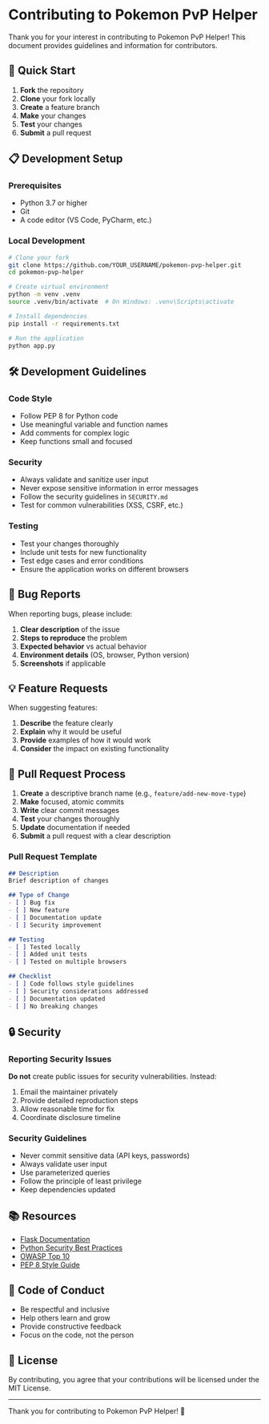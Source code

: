 # Contributing to Pokemon PvP Helper

Thank you for your interest in contributing to Pokemon PvP Helper! This document provides guidelines and information for contributors.

## 🚀 Quick Start

1. **Fork** the repository
2. **Clone** your fork locally
3. **Create** a feature branch
4. **Make** your changes
5. **Test** your changes
6. **Submit** a pull request

## 📋 Development Setup

### Prerequisites
- Python 3.7 or higher
- Git
- A code editor (VS Code, PyCharm, etc.)

### Local Development
```bash
# Clone your fork
git clone https://github.com/YOUR_USERNAME/pokemon-pvp-helper.git
cd pokemon-pvp-helper

# Create virtual environment
python -m venv .venv
source .venv/bin/activate  # On Windows: .venv\Scripts\activate

# Install dependencies
pip install -r requirements.txt

# Run the application
python app.py
```

## 🛠️ Development Guidelines

### Code Style
- Follow PEP 8 for Python code
- Use meaningful variable and function names
- Add comments for complex logic
- Keep functions small and focused

### Security
- Always validate and sanitize user input
- Never expose sensitive information in error messages
- Follow the security guidelines in `SECURITY.md`
- Test for common vulnerabilities (XSS, CSRF, etc.)

### Testing
- Test your changes thoroughly
- Include unit tests for new functionality
- Test edge cases and error conditions
- Ensure the application works on different browsers

## 🐛 Bug Reports

When reporting bugs, please include:

1. **Clear description** of the issue
2. **Steps to reproduce** the problem
3. **Expected behavior** vs actual behavior
4. **Environment details** (OS, browser, Python version)
5. **Screenshots** if applicable

## 💡 Feature Requests

When suggesting features:

1. **Describe** the feature clearly
2. **Explain** why it would be useful
3. **Provide** examples of how it would work
4. **Consider** the impact on existing functionality

## 🔧 Pull Request Process

1. **Create** a descriptive branch name (e.g., `feature/add-new-move-type`)
2. **Make** focused, atomic commits
3. **Write** clear commit messages
4. **Test** your changes thoroughly
5. **Update** documentation if needed
6. **Submit** a pull request with a clear description

### Pull Request Template
```markdown
## Description
Brief description of changes

## Type of Change
- [ ] Bug fix
- [ ] New feature
- [ ] Documentation update
- [ ] Security improvement

## Testing
- [ ] Tested locally
- [ ] Added unit tests
- [ ] Tested on multiple browsers

## Checklist
- [ ] Code follows style guidelines
- [ ] Security considerations addressed
- [ ] Documentation updated
- [ ] No breaking changes
```

## 🔒 Security

### Reporting Security Issues
**Do not** create public issues for security vulnerabilities. Instead:

1. Email the maintainer privately
2. Provide detailed reproduction steps
3. Allow reasonable time for fix
4. Coordinate disclosure timeline

### Security Guidelines
- Never commit sensitive data (API keys, passwords)
- Always validate user input
- Use parameterized queries
- Follow the principle of least privilege
- Keep dependencies updated

## 📚 Resources

- [Flask Documentation](https://flask.palletsprojects.com/)
- [Python Security Best Practices](https://python-security.readthedocs.io/)
- [OWASP Top 10](https://owasp.org/www-project-top-ten/)
- [PEP 8 Style Guide](https://www.python.org/dev/peps/pep-0008/)

## 🤝 Code of Conduct

- Be respectful and inclusive
- Help others learn and grow
- Provide constructive feedback
- Focus on the code, not the person

## 📄 License

By contributing, you agree that your contributions will be licensed under the MIT License.

---

Thank you for contributing to Pokemon PvP Helper! 🎉 
